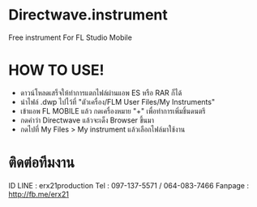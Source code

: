 # Directwave.instrument
Free instrument For FL Studio Mobile

# HOW TO USE!
* ดาวน์โหลดเสร็จให้ทำการแตกไฟล์ผ่านแอพ ES หรือ RAR ก็ได้
* นำไฟล์ .dwp ไปไว้ที่ "ตัวเครื่อง/FLM User Files/My Instruments"
* เข้าแอพ FL MOBILE แล้ว กดเครื่องหมาย "+" เพื่อทำการเพิ่มชิ้นดนตรี
* กดคำว่า Directwave แล้วจะเด็ง Browser ขึ้นมา
* กดไปที่ My Files > My instrument แล้วเลือกไฟล์มาใช้งาน

# ติดต่อทีมงาน
ID LINE : erx21production
Tel : 097-137-5571 / 064-083-7466
Fanpage : http://fb.me/erx21

